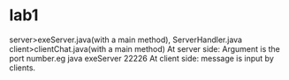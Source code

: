 lab1
====
server>exeServer.java(with a main method), ServerHandler.java
client>clientChat.java(with a main method)
At server side: Argument is the port number.eg java exeServer 22226
At client side: message is input by clients.

